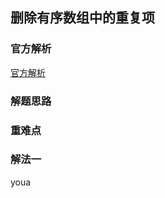 ## 删除有序数组中的重复项

### 官方解析

[官方解析](<https://leetcode-cn.com/problems/remove-duplicates-from-sorted-array/>)

### 解题思路

### 重难点

### 解法一

youa
